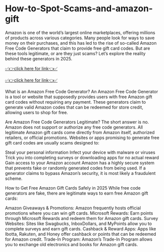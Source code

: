 # How-to-Spot-Scams-and-amazon-gift

Amazon is one of the world’s largest online marketplaces, offering millions of products across various categories. Many people look for ways to save money on their purchases, and this has led to the rise of so-called Amazon Free Code Generators that claim to provide free gift card codes. But are these tools legitimate, or are they just scams? Let’s explore the reality behind these generators in 2025.

[✅👉click here for link👈✅](https://mkrj.xyz/non/)

[✅👉click here for link👈✅](https://mkrj.xyz/non/)

What is an Amazon Free Code Generator?
An Amazon Free Code Generator is a tool or website that supposedly provides users with free Amazon gift card codes without requiring any payment. These generators claim to generate valid Amazon codes that can be redeemed for store credit, allowing users to shop for free.

Are Amazon Free Code Generators Legitimate?
The short answer is no. Amazon does not support or authorize any free code generators. All legitimate Amazon gift cards come directly from Amazon itself, authorized retailers, or official promotions. Websites or apps promising to generate free gift card codes are usually scams designed to:

Steal your personal information
Infect your device with malware or viruses
Trick you into completing surveys or downloading apps for no actual reward
Gain access to your Amazon account
Amazon has a highly secure system that prevents fake or randomly generated codes from being used. If a generator claims to bypass Amazon’s security, it is most likely a fraudulent scheme.

How to Get Free Amazon Gift Cards Safely in 2025
While free code generators are fake, there are legitimate ways to earn free Amazon gift cards:

Amazon Giveaways & Promotions: Amazon frequently hosts official promotions where you can win gift cards.
Microsoft Rewards: Earn points through Microsoft Rewards and redeem them for Amazon gift cards.
Survey Websites: Sites like Swagbucks, InboxDollars, and MyPoints allow you to complete surveys and earn gift cards.
Cashback & Reward Apps: Apps like Ibotta, Rakuten, and Honey offer cashback or points that can be redeemed for Amazon credit.
Trade-In Program: Amazon’s Trade-In Program allows you to exchange old electronics and books for Amazon gift cards.
